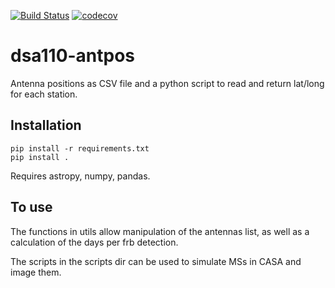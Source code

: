 [![Build Status](https://travis-ci.com/dsa110/dsa110-antpos.svg?branch=master)](https://travis-ci.com/dsa110/dsa110-antpos)
[![codecov](https://codecov.io/gh/dsa110/dsa110-antpos/branch/casa-dev/graph/badge.svg)](https://codecov.io/gh/dsa110/dsa110-antpos)

# dsa110-antpos

Antenna positions as CSV file and a python script to read and return lat/long for each station.

## Installation

```
pip install -r requirements.txt
pip install .
```

Requires astropy, numpy, pandas.

## To use

The functions in utils allow manipulation of the antennas list, as well as a calculation of the days per frb detection.

The scripts in the scripts dir can be used to simulate MSs in CASA and image them.
